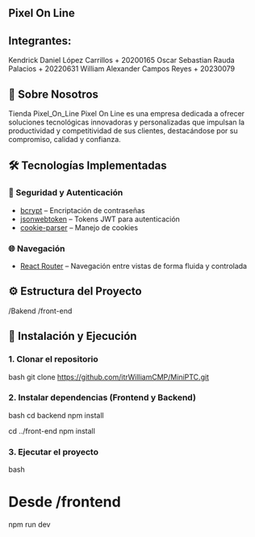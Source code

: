 ## Pixel On Line

## Integrantes:

Kendrick Daniel López Carrillos + 20200165
Oscar Sebastian Rauda Palacios + 20220631
William Alexander Campos Reyes + 20230079

## 🧭 Sobre Nosotros

Tienda Pixel_On_Line
Pixel On Line es una empresa dedicada a ofrecer soluciones tecnológicas
innovadoras y personalizadas que impulsan la productividad y competitividad 
de sus clientes, destacándose por su compromiso, calidad y confianza.

## 🛠️ Tecnologías Implementadas

### 🔐 Seguridad y Autenticación
- [bcrypt](https://www.npmjs.com/package/bcrypt) – Encriptación de contraseñas
- [jsonwebtoken](https://www.npmjs.com/package/jsonwebtoken) – Tokens JWT para autenticación
- [cookie-parser](https://www.npmjs.com/package/cookie-parser) – Manejo de cookies

### 🌐 Navegación
- [React Router](https://reactrouter.com/) – Navegación entre vistas de forma fluida y controlada

## ⚙️ Estructura del Proyecto

/Bakend
/front-end

## 🚀 Instalación y Ejecución

### 1. Clonar el repositorio
bash
git clone https://github.com/itrWilliamCMP/MiniPTC.git


### 2. Instalar dependencias (Frontend y Backend)
bash
cd backend
npm install

cd ../front-end
npm install


### 3. Ejecutar el proyecto
bash
# Desde /frontend
npm run dev

